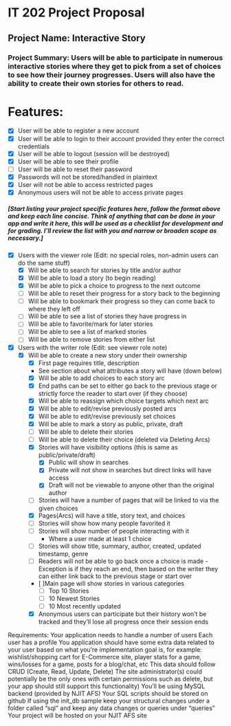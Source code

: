 # IT 202 Project Proposal

## Project Name: Interactive Story
### Project Summary: Users will be able to participate in numerous interactive stories where they get to pick from a set of choices to see how their journey progresses. Users will also have the ability to create their own stories for others to read.

# Features:
- [x] User will be able to register a new account
- [x] User will be able to login to their account provided they enter the correct credentials
- [x] User will be able to logout (session will be destroyed)
- [x] User will be able to see their profile
- [ ] User will be able to reset their password
- [x] Passwords will not be stored/handled in plaintext
- [x] User will not be able to access restricted pages
- [x] Anonymous users will not be able to access private pages
##### [Start listing your project specific features here, follow the format above and keep each line concise. Think of anything that can be done in your app and write it here, this will be used as a checklist for development and for grading. I’ll review the list with you and narrow or broaden scope as necessary.]
- [x] Users with the viewer role (Edit: no special roles, non-admin users can do the same stuff)
    - [x] Will be able to search for stories by title and/or author
    - [x] Will be able to load a story (to begin reading)
    - [x] Will be able to pick a choice to progress to the next outcome
    - [ ] Will be able to reset their progress for a story back to the beginning
    - [ ] Will be able to bookmark their progress so they can come back to where they left off
    - [ ] Will be able to see a list of stories they have progress in
    - [ ] Will be able to favorite/mark for later stories
    - [ ] Will be able to see a list of marked stories
    - [ ] Will be able to remove stories from either list
- [x] Users with the writer role (Edit: see viewer role note)
    - [x] Will be able to create a new story under their ownership
        - [x] First page requires title, description
        - See section about what attributes a story will have (down below)
        - [x] Will be able to add choices to each story arc
        - [x] End paths can be set to either go back to the previous stage or strictly force the reader to start over (if they choose)
        - [x] Will be able to reassign which choice targets which next arc
        - [x] Will be able to edit/revise previously posted arcs
        - [x] Will be able to edit/revise previously set choices
        - [x] Will be able to mark a story as public, private, draft
        - [ ] Will be able to delete their stories
        - [ ] Will be able to delete their choice (deleted via Deleting Arcs)
        - [x] Stories will have visibility options (this is same as public/private/draft)
            - [x] Public will show in searches
            - [x] Private will not show in searches but direct links will have access
            - [x] Draft will not be viewable to anyone other than the original author
        - [ ] Stories will have a number of pages that will be linked to via the given choices
        - [x] Pages(Arcs) will have a title, story text, and choices
        - [ ] Stories will show how many people favorited it
        - [ ] Stories will show number of people interacting with it
            - Where a user made at least 1 choice
        - [ ] Stories will show title, summary, author, created, updated timestamp, genre
        - [ ] Readers will not be able to go back once a choice is made
            -Exception is if they reach an end, then based on the writer they can either link back to the previous stage or start over
        - [ ]Main page will show stories in various categories
            - [ ] Top 10 Stories
            - [ ] 10 Newest Stories
            - [ ] 10 Most recently updated
        - [x] Anonymous users can participate but their history won’t be tracked and they’ll lose all progress once their session ends

Requirements:
Your application needs to handle a number of users
Each user has a profile
You application should have some extra data related to your user based on what you’re implementation goal is, for example: wishlist/shopping cart for E-Commerce site, player stats for a game, wins/losses for a game, posts for a blog/chat, etc
This data should follow CRUD (Create, Read, Update, Delete)
The site administrator(s) could potentially be the only ones with certain permissions such as delete, but your app should still support this functionality)
You’ll be using MySQL backend (provided by NJIT AFS)
Your SQL scripts should be stored on github
If using the init_db sample keep your structural changes under a folder called “sql” and keep any data changes or queries under “queries”
Your project will be hosted on your NJIT AFS site
